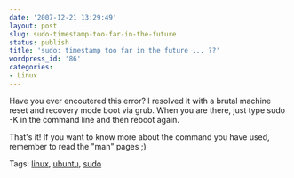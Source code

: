 ```yaml
---
date: '2007-12-21 13:29:49'
layout: post
slug: sudo-timestamp-too-far-in-the-future
status: publish
title: 'sudo: timestamp too far in the future ... ??'
wordpress_id: '86'
categories:
- Linux
---
```


Have you ever encoutered this error?
I resolved it with a brutal machine reset and recovery mode boot via grub. When you are there, just type sudo -K in the command line and then reboot again.

That's it!
If you want to know more about the command you have used, remember to read the "man" pages ;)

Tags: [linux](http://technorati.com/tag/linux), [ubuntu](http://technorati.com/tag/ubuntu), [ sudo](http://technorati.com/tag/%20sudo)
